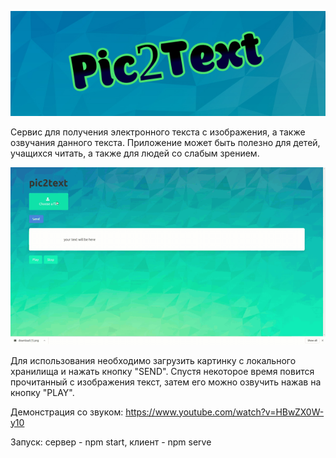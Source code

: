 ![screenshot](readme-assets/Logo.png)


Сервис для получения электронного текста с изображения, а также озвучания данного текста.
Приложение может быть полезно для детей, учащихся читать, а также для людей со слабым зрением.


![screenshot](readme-assets/Demo.gif)

Для использования необходимо загрузить картинку с локального хранилища и нажать кнопку "SEND".
Спустя некоторое время повится прочитанный с изображения текст, затем его можно озвучить нажав на кнопку "PLAY".

Демонстрация со звуком: https://www.youtube.com/watch?v=HBwZX0W-y10

Запуск:
сервер - npm start, 
клиент - npm serve
